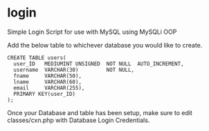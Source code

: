 # login
Simple Login Script for use with MySQL using MySQLi OOP

Add the below table to whichever database you would like to create.

```MySQL
CREATE TABLE users(  
  user_ID   MEDIUMINT UNSIGNED  NOT NULL  AUTO_INCREMENT,  
  username  VARCHAR(30)         NOT NULL,  
  fname     VARCHAR(50),  
  lname     VARCHAR(60),  
  email     VARCHAR(255),  
  PRIMARY KEY(user_ID)  
);
```
Once your Database and table has been setup, make sure to edit classes/cxn.php with Database Login Credentials.  

